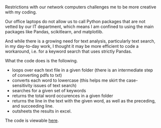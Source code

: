 Restrictions with our network computers challenges me to be more creative with my coding.

Our office laptops do not allow us to call Python packages that are not vetted by our IT department, which means I am confined to using the main packages like Pandas, scikitlearn, and matplotlib.

And while there is a growing need for text analysis, particularly text search, in my day-to-day work, I thought it may be more efficient to code a workaround, i.e. for a keyword search that uses strictly Pandas.

What the code does is the following.
* loops over each text file in a given folder (there is an intermediate step of converting pdfs to txt)
* converts each word to lowercase (this helps me skirt the case-sensitivity issues of text search)
* searches for a given set of keywords
* returns the total word occurences in a given folder
* returns the line in the text with the given word, as well as the preceding, and succeeding line. 
* outsheets the results in excel.

The code is viewable <a href="https://github.com/carlaint/IMF-Text-Mining-Projects/blob/master/Text%20search%20-%20loop%20over%20a%20list%20of%20words.ipynb">here</a>.
